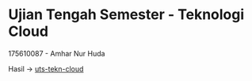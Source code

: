 # Ujian Tengah Semester - Teknologi Cloud

175610087 - Amhar Nur Huda

Hasil -> [uts-tekn-cloud](https://github.com/amharnh13/uts-tekn-cloud/blob/master/uts-tekn-cloud.md)

